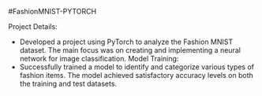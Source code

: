 #FashionMNIST-PYTORCH

Project Details:
- Developed a project using PyTorch to analyze the Fashion MNIST dataset. The main focus was on creating and implementing a neural network for image classification.
Model Training:
- Successfully trained a model to identify and categorize various types of fashion items. The model achieved satisfactory accuracy levels on both the training and test datasets.



